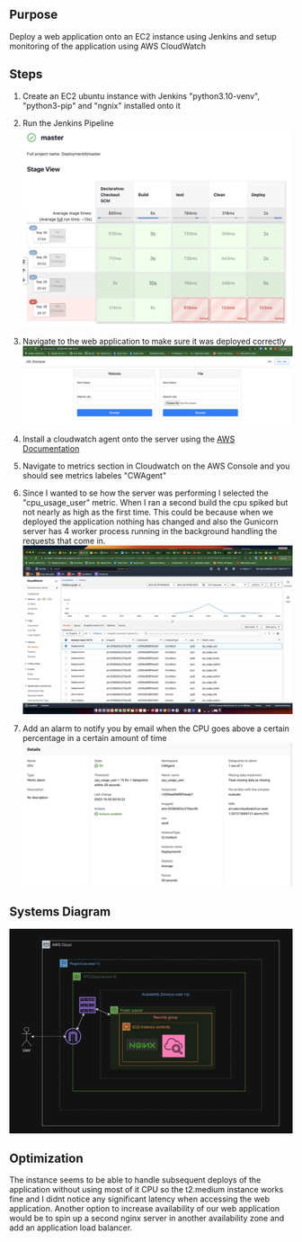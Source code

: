 ## Purpose
Deploy a web application onto an EC2 instance using Jenkins and setup monitoring of the application using AWS CloudWatch


## Steps
1. Create an EC2 ubuntu instance with Jenkins "python3.10-venv", "python3-pip" and "ngnix" installed onto it
2. Run the Jenkins Pipeline
![pipeline](screenshots/Jenkins.png)

3. Navigate to the web application to make sure it was deployed correctly
![app](screenshots/URLShortner.png)

4. Install a cloudwatch agent onto the server using the [AWS Documentation](https://docs.aws.amazon.com/AmazonCloudWatch/latest/monitoring/install-CloudWatch-Agent-commandline-fleet.html)

5. Navigate to metrics section in Cloudwatch on the AWS Console and you should see metrics labeles "CWAgent"

6. Since I wanted to se how the server was performing I selected the "cpu_usage_user" metric.
 When I ran a second build the cpu spiked but not nearly as high as the first time. This could be because when we deployed the application nothing has changed and also the Gunicorn server has 4 worker process running in the background handling the requests that come in.
![monitor](screenshots/CloudWatchCondensed.png)
7. Add an alarm to notify you by email when the CPU goes above a certain percentage in a certain amount of time
![Alarm](screenshots/Alarm.png)

## Systems Diagram
![Design](screenshots/Dep4Diagram.png)

## Optimization
The instance seems to be able to handle subsequent deploys of the application without using most of it CPU so the t2.medium instance works fine and I didnt notice any significant latency when accessing the web application. Another option to increase availability of our web application would be to spin up a second nginx server in another availability zone and add an application load balancer.